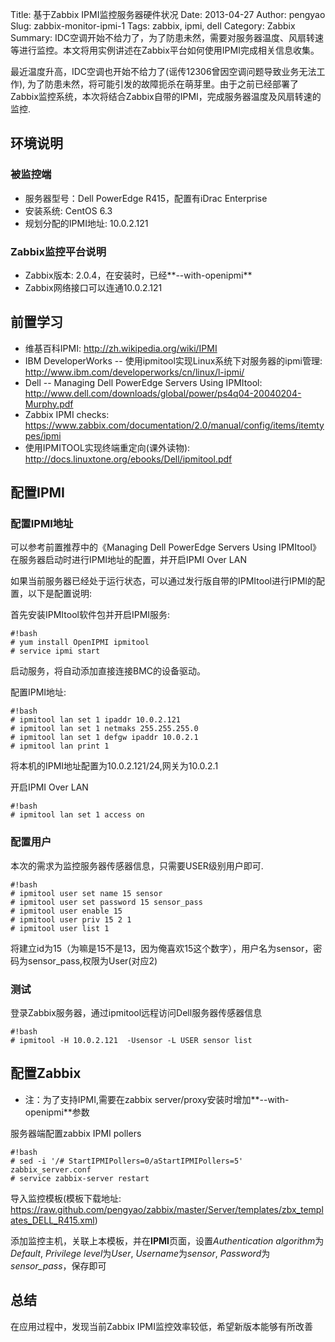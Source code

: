 Title: 基于Zabbix IPMI监控服务器硬件状况
Date: 2013-04-27
Author: pengyao
Slug: zabbix-monitor-ipmi-1
Tags: zabbix, ipmi, dell
Category: Zabbix
Summary: IDC空调开始不给力了，为了防患未然，需要对服务器温度、风扇转速等进行监控。本文将用实例讲述在Zabbix平台如何使用IPMI完成相关信息收集。


最近温度升高，IDC空调也开始不给力了(谣传12306曾因空调问题导致业务无法工作), 为了防患未然，将可能引发的故障扼杀在萌芽里。由于之前已经部署了Zabbix监控系统，本次将结合Zabbix自带的IPMI，完成服务器温度及风扇转速的监控.


## 环境说明 ##
### 被监控端 ###
* 服务器型号：Dell PowerEdge R415，配置有iDrac Enterprise
* 安装系统: CentOS 6.3 
* 规划分配的IPMI地址: 10.0.2.121
### Zabbix监控平台说明
* Zabbix版本: 2.0.4，在安装时，已经**--with-openipmi**
* Zabbix网络接口可以连通10.0.2.121

## 前置学习 ##

* 维基百科IPMI: <http://zh.wikipedia.org/wiki/IPMI>
* IBM DeveloperWorks -- 使用ipmitool实现Linux系统下对服务器的ipmi管理: <http://www.ibm.com/developerworks/cn/linux/l-ipmi/>
* Dell -- Managing Dell PowerEdge Servers Using IPMItool: <http://www.dell.com/downloads/global/power/ps4q04-20040204-Murphy.pdf>
* Zabbix IPMI checks: <https://www.zabbix.com/documentation/2.0/manual/config/items/itemtypes/ipmi>
* 使用IPMITOOL实现终端重定向(课外读物): <http://docs.linuxtone.org/ebooks/Dell/ipmitool.pdf>


## 配置IPMI ##
### 配置IPMI地址 ###
可以参考前置推荐中的《Managing Dell PowerEdge Servers Using IPMItool》在服务器启动时进行IPMI地址的配置，并开启IPMI Over LAN

如果当前服务器已经处于运行状态，可以通过发行版自带的IPMItool进行IPMI的配置，以下是配置说明:

首先安装IPMItool软件包并开启IPMI服务:

    #!bash
    # yum install OpenIPMI ipmitool
    # service ipmi start
启动服务，将自动添加直接连接BMC的设备驱动。

配置IPMI地址:

    #!bash
    # ipmitool lan set 1 ipaddr 10.0.2.121
    # ipmitool lan set 1 netmaks 255.255.255.0
    # ipmitool lan set 1 defgw ipaddr 10.0.2.1
    # ipmitool lan print 1
将本机的IPMI地址配置为10.0.2.121/24,网关为10.0.2.1

开启IPMI Over LAN

    #!bash
    # ipmitool lan set 1 access on

### 配置用户 ###
本次的需求为监控服务器传感器信息，只需要USER级别用户即可.

    #!bash
    # ipmitool user set name 15 sensor
    # ipmitool user set password 15 sensor_pass
    # ipmitool user enable 15
    # ipmitool user priv 15 2 1
    # ipmitool user list 1
将建立id为15（为嘛是15不是13，因为俺喜欢15这个数字），用户名为sensor，密码为sensor_pass,权限为User(对应2)
### 测试 ###
登录Zabbix服务器，通过ipmitool远程访问Dell服务器传感器信息

    #!bash
    # ipmitool -H 10.0.2.121  -Usensor -L USER sensor list

## 配置Zabbix ##
* 注：为了支持IPMI,需要在zabbix server/proxy安装时增加**--with-openipmi**参数

服务器端配置zabbix IPMI pollers

    #!bash
    # sed -i '/# StartIPMIPollers=0/aStartIPMIPollers=5' zabbix_server.conf
    # service zabbix-server restart

导入监控模板(模板下载地址: <https://raw.github.com/pengyao/zabbix/master/Server/templates/zbx_templates_DELL_R415.xml>)

添加监控主机，关联上本模板，并在**IPMI**页面，设置*Authentication algorithm*为*Default*, *Privilege level*为*User*, *Username*为*sensor*, *Password*为*sensor_pass*，保存即可


## 总结 ##
在应用过程中，发现当前Zabbix IPMI监控效率较低，希望新版本能够有所改善
